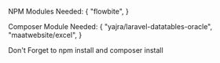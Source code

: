 NPM Modules Needed: {
"flowbite",
}

Composer Module Needed: {
"yajra/laravel-datatables-oracle",
"maatwebsite/excel",
}

Don't Forget to npm install and composer install
